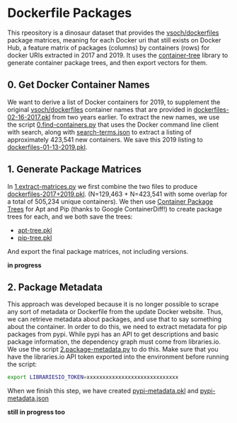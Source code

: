# Dockerfile Packages

This rpeository is a dinosaur dataset that provides the 
[vsoch/dockerfiles](https://www.github.com/vsoch/dockerfiles) package matrices, 
meaning for each Docker uri that still exists on Docker Hub, a feature matrix of 
packages (columns) by containers (rows) for docker URIs extracted in 2017 and 2019. 
It uses the [container-tree](https://www.github.com/singularityhub/container-tree) library 
to generate container package trees, and then export vectors for them.

## 0. Get Docker Container Names

We want to derive a list of Docker containers for 2019, to supplement the
original [vsoch/dockerfiles](https://www.github.com/vsoch/dockerfiles) 
container names that are provided in [dockerfiles-02-16-2017.pkl](dockerfiles-02-16-2017.pkl)
from two years earlier. To extract the new names, we use the script
[0.find-containers.py](0.find-containers.py) that uses the Docker command line
client with search, along with [search-terms.json](search-terms.json) to extract
a listing of approximately 423,541 new containers. We save this 2019 listing
to [dockerfiles-01-13-2019.pkl](dockerfiles-01-13-2019.pkl).


## 1. Generate Package Matrices

In [1.extract-matrices.py](1.extract-matrices.py) we first combine the two 
files to produce [dockerfiles-2017+2019.pkl](dockerfiles-2017+2019.pkl).
(N=129,463 + N=423,541 with some overlap for a total of 505,234 unique containers).
We then use [Container Package Trees](https://singularityhub.github.io/container-tree/examples/package_tree/) 
for Apt and Pip (thanks to Google ContainerDiff!) to create package trees for each, 
and we both save the trees:

 - [apt-tree.pkl](apt-tree.pkl)
 - [pip-tree.pkl](pip-tree.pkl)

And export the final package matrices, not including versions.

**in progress**

## 2. Package Metadata

This approach was developed because it is no longer possible to scrape any sort
of metadata or Dockerfile from the update Docker website. Thus, we can retrieve
metadata about packages, and use that to say something about the container.
In order to do this, we need to extract metadata for pip packages from
pypi. While pypi has an API to get descriptions and basic package information,
the dependency graph must come from libraries.io. We use the script 
[2.package-metadata.py](2.package-metadata.py) to do this. Make sure that you
have the libraries.io API token exported into the environment before running
the script:

```bash
export LIBRARIESIO_TOKEN=xxxxxxxxxxxxxxxxxxxxxxxxxxxxx
```

When we finish this step, we have created [pypi-metadata.pkl](pypi-metadata.pkl)
and [pypi-metadata.json](pypi-metadata.json)

**still in progress too**
